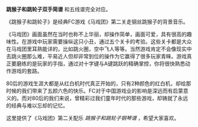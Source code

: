 

**跳猴子和跳轮子双手简谱** 和五线谱完全对应。  
  
《跳猴子和跳轮子》是经典FC游戏《马戏团》第二关走钢丝跳猴子的背景音乐。  
  
《马戏团》画面虽然在当时也称不上华丽，却操作简单，画面可爱，具有很高的趣味性。在游戏中玩家需要操纵这只小丑，通过五个关卡的考验。这些关卡都是大众在马戏团里耳熟能详的，比如跳火圈，空中飞人等等。当然游戏肯定不会像现实中去跳火圈那么难，平易近人但却非常到位的操作为它赢得了很多玩家青睐。游戏真正要磨练的是玩家的手指，通过对十字键与A键跳跃的精确掌控，你将很快熟悉动作游戏的套路。  
  
80后的游戏生涯大都是从红白机时代真正开始的，只有2种颜色的红白机，却给那时候的我们带来了五颜六色的快乐。FC对于中国游戏业的影响是深远而有启蒙意义的。而对80后的我们来说，曾精彩过我们童年时代的那些游戏，却铸就了永远的经典与难以忘却的记忆。  
  
这里提供了《马戏团》第二关配乐 _跳猴子和跳轮子钢琴谱_ ，希望大家喜欢。

